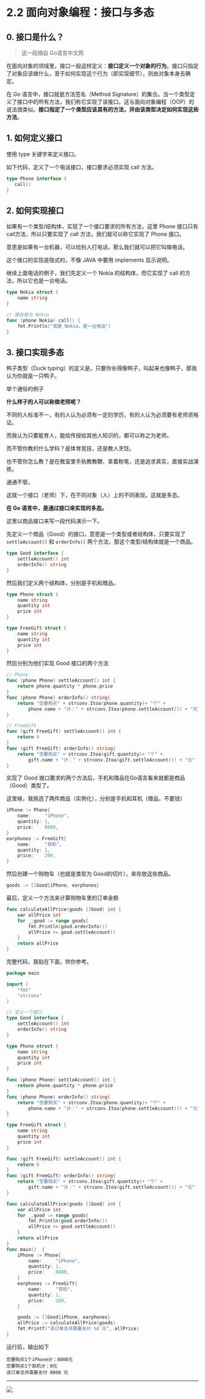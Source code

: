 # 2.2 面向对象编程：接口与多态

## 0. 接口是什么？

> 这一段摘自 Go语言中文网

在面向对象的领域里，接口一般这样定义：**接口定义一个对象的行为**。接口只指定了对象应该做什么，至于如何实现这个行为（即实现细节），则由对象本身去确定。

在 Go 语言中，接口就是方法签名（Method Signature）的集合。当一个类型定义了接口中的所有方法，我们称它实现了该接口。这与面向对象编程（OOP）的说法很类似。**接口指定了一个类型应该具有的方法，并由该类型决定如何实现这些方法**。

## 1. 如何定义接口

使用 type 关键字来定义接口。

如下代码，定义了一个电话接口，接口要求必须实现 call 方法。

```go
type Phone interface {
   call()
}
```

## 2. 如何实现接口

如果有一个类型/结构体，实现了一个接口要求的所有方法，这里 Phone 接口只有 call方法，所以只要实现了 call 方法，我们就可以称它实现了 Phone 接口。

意思是如果有一台机器，可以给别人打电话，那么我们就可以把它叫做电话。

这个接口的实现是隐式的，不像 JAVA 中要用 implements 显示说明。

继续上面电话的例子，我们先定义一个 Nokia 的结构体，而它实现了 call 的方法，所以它也是一台电话。 

```go
type Nokia struct {
    name string
}

// 接收者为 Nokia
func (phone Nokia) call() {
    fmt.Println("我是 Nokia，是一台电话")
}
```



## 3. 接口实现多态

鸭子类型（Duck typing）的定义是，只要你长得像鸭子，叫起来也像鸭子，那我认为你就是一只鸭子。

举个通俗的例子

**什么样子的人可以称做老师呢？**

不同的人标准不一，有的人认为必须有一定的学历，有的人认为必须要有老师资格证。

而我认为只要能育人，能给传授给其他人知识的，都可以称之为老师。

而不管你教的什么学科？是体育竞技，还是教人烹饪。

也不管你怎么教？是在教室里手执教教鞭、拿着粉笔，还是追求真实，直接实战演练。

通通不管。

这就一个接口（老师）下，在不同对象（人）上的不同表现。这就是多态。



**在 Go 语言中，是通过接口来实现的多态。**

这里以商品接口来写一段代码演示一下。

先定义一个商品（Good）的接口，意思是一个类型或者结构体，只要实现了`settleAccount()` 和 `orderInfo()` 两个方法，那这个类型/结构体就是一个商品。

```go
type Good interface {
	settleAccount() int
	orderInfo() string
}
```

然后我们定义两个结构体，分别是手机和赠品。

```go
type Phone struct {
	name string
	quantity int
	price int
}

type FreeGift struct {
	name string
	quantity int
	price int
}
```

然后分别为他们实现 Good 接口的两个方法

```go
// Phone
func (phone Phone) settleAccount() int {
	return phone.quantity * phone.price
}
func (phone Phone) orderInfo() string{
	return "您要购买" + strconv.Itoa(phone.quantity)+ "个" + 
		phone.name + "计：" + strconv.Itoa(phone.settleAccount()) + "元"
}

// FreeGift
func (gift FreeGift) settleAccount() int {
	return 0
}
func (gift FreeGift) orderInfo() string{
	return "您要购买" + strconv.Itoa(gift.quantity)+ "个" + 
		gift.name + "计：" + strconv.Itoa(gift.settleAccount()) + "元"
}
```

实现了 Good 接口要求的两个方法后，手机和赠品在Go语言看来就都是商品（Good）类型了。

这里候，我挑选了两件商品（实例化），分别是手机和耳机（赠品，不要钱）

```go
iPhone := Phone{
    name:     "iPhone",
    quantity: 1,
    price:    8000,
}
earphones := FreeGift{
    name:     "耳机",
    quantity: 1,
    price:    200,
}
```

然后创建一个购物车（也就是类型为 Good的切片），来存放这些商品。

```go
goods := []Good{iPhone, earphones}
```

最后，定义一个方法来计算购物车里的订单金额

```go
func calculateAllPrice(goods []Good) int {
	var allPrice int
	for _,good := range goods{
		fmt.Println(good.orderInfo())
		allPrice += good.settleAccount()
	}
	return allPrice
}
```

完整代码，我贴在下面，供你参考。

```go
package main

import (
	"fmt"
	"strconv"
)

// 定义一个接口
type Good interface {
	settleAccount() int
	orderInfo() string
}

type Phone struct {
	name string
	quantity int
	price int
}

func (phone Phone) settleAccount() int {
	return phone.quantity * phone.price
}
func (phone Phone) orderInfo() string{
	return "您要购买" + strconv.Itoa(phone.quantity)+ "个" + 
		phone.name + "计：" + strconv.Itoa(phone.settleAccount()) + "元"
}

type FreeGift struct {
	name string
	quantity int
	price int
}

func (gift FreeGift) settleAccount() int {
	return 0
}
func (gift FreeGift) orderInfo() string{
	return "您要购买" + strconv.Itoa(gift.quantity)+ "个" + 
		gift.name + "计：" + strconv.Itoa(gift.settleAccount()) + "元"
}

func calculateAllPrice(goods []Good) int {
	var allPrice int
	for _,good := range goods{
		fmt.Println(good.orderInfo())
		allPrice += good.settleAccount()
	}
	return allPrice
}
func main()  {
	iPhone := Phone{
		name:     "iPhone",
		quantity: 1,
		price:    8000,
	}
	earphones := FreeGift{
		name:     "耳机",
		quantity: 1,
		price:    200,
	}

	goods := []Good{iPhone, earphones}
	allPrice := calculateAllPrice(goods)
	fmt.Printf("该订单总共需要支付 %d 元", allPrice)
}
```

运行后，输出如下

```
您要购买1个iPhone计：8000元
您要购买1个耳机计：0元
该订单总共需要支付 8000 元
```





---

![](http://image.python-online.cn/image-20200320125724880.png)